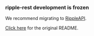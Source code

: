 ### ripple-rest development is frozen

We recommend migrating to [RippleAPI](https://github.com/ripple/ripple-lib).

[Click here](https://github.com/ripple/ripple-rest/blob/develop/README.old.md) for the original README.
